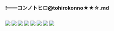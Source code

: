 ### !——コンノトヒロ@tohirokonno★★☆.md
![]()

![](https://pbs.twimg.com/media/EB17scAU8AE_4GB?format=jpg&name=4096x4096)
![](https://pbs.twimg.com/media/ECJz-elUwAAPFdh?format=jpg&name=4096x4096)
![](https://pbs.twimg.com/media/EBmnNYcUcAAc3x3?format=jpg&name=4096x4096)
![](https://pbs.twimg.com/media/D-ZsvsLUYAAJEpg?format=jpg&name=4096x4096)
![](https://pbs.twimg.com/media/DzH6OEhV4AUJGeu?format=jpg&name=4096x4096)
![](https://pbs.twimg.com/media/DzH6RcTUYAEXpt9?format=jpg&name=4096x4096)
![](https://pbs.twimg.com/media/EAdDYZOUIAEIpKI?format=jpg&name=4096x4096)
![](https://pbs.twimg.com/media/EAdDYZNU4AE6Fr5?format=jpg&name=4096x4096)

